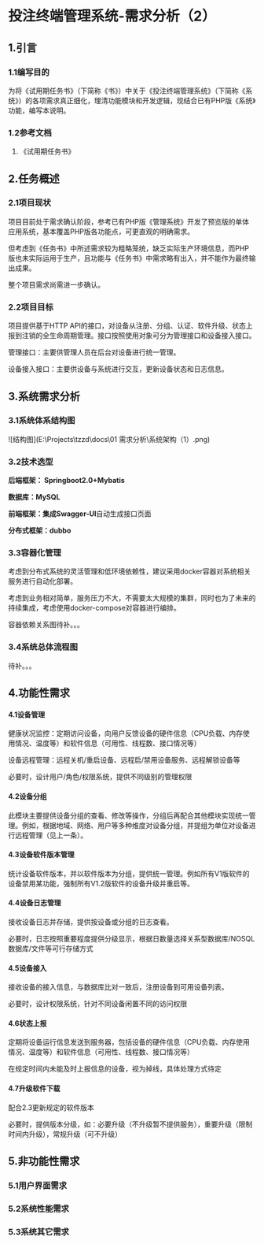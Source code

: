 # 投注终端管理系统-需求分析（2）

## 1.引言

### 1.1编写目的

为将《试用期任务书》（下简称《书》）中关于《投注终端管理系统》（下简称《系统》）的各项需求真正细化，理清功能模块和开发逻辑，现结合已有PHP版《系统》功能，编写本说明。

### 1.2参考文档

1. 《试用期任务书》

## 2.任务概述

### 2.1项目现状

项目目前处于需求确认阶段，参考已有PHP版《管理系统》开发了预览版的单体应用系统，基本覆盖PHP版各功能点，可更直观的明确需求。

但考虑到《任务书》中所述需求较为粗略笼统，缺乏实际生产环境信息，而PHP版也未实际运用于生产，且功能与《任务书》中需求略有出入，并不能作为最终输出成果。

整个项目需求尚需进一步确认。

### 2.2项目目标

项目提供基于HTTP  API的接口，对设备从注册、分组、认证、软件升级、状态上报到注销的全生命周期管理。接口按照使用对象可分为管理接口和设备接入接口。

管理接口：主要供管理人员在后台对设备进行统一管理。

设备接入接口：主要供设备与系统进行交互，更新设备状态和日志信息。

## 3.系统需求分析

### 3.1系统体系结构图

![结构图](E:\Projects\tzzd\docs\01 需求分析\系统架构（1）.png)

### 3.2技术选型

**后端框架： Springboot2.0+Mybatis**

**数据库：MySQL**

**前端框架：**集成**Swagger-UI**自动生成接口页面

**分布式框架：dubbo**

### 3.3容器化管理

考虑到分布式系统的灵活管理和低环境依赖性，建议采用docker容器对系统相关服务进行自动化部署。

考虑到业务相对简单，服务压力不大，不需要太大规模的集群，同时也为了未来的持续集成，考虑使用docker-compose对容器进行编排。

容器依赖关系图待补。。。

### 3.4系统总体流程图

待补。。。

## 4.功能性需求

#### 4.1设备管理

健康状况监控：定期访问设备，向用户反馈设备的硬件信息（CPU负载、内存使用情况、温度等）和软件信息（可用性、线程数、接口情况等）

设备远程管理：远程关机/重启设备、远程启/禁用设备服务、远程解锁设备等

必要时，设计用户/角色/权限系统，提供不同级别的管理权限

#### 4.2设备分组

此模块主要提供设备分组的查看、修改等操作，分组后再配合其他模块实现统一管理。例如，根据地域、网络、用户等多种维度对设备分组，并提组为单位对设备进行远程管理（见上一条）。

#### 4.3设备软件版本管理

统计设备软件版本，并以软件版本为分组，提供统一管理。例如所有V1版软件的设备禁用某功能，强制所有V1.2版软件的设备升级并重启等。

#### 4.4设备日志管理

接收设备日志并存储，提供按设备或分组的日志查看。

必要时，日志按照重要程度提供分级显示，根据日数量选择关系型数据库/NOSQL数据库/文件等可行存储方式

#### 4.5设备接入

接收设备的接入信息，与数据库比对一致后，注册设备到可用设备列表。

必要时，设计权限系统，针对不同设备闲置不同的访问权限

#### 4.6状态上报

定期将设备运行信息发送到服务器，包括设备的硬件信息（CPU负载、内存使用情况、温度等）和软件信息（可用性、线程数、接口情况等）

在规定时间内未能及时上报信息的设备，视为掉线，具体处理方式待定

#### 4.7升级软件下载

配合2.3更新规定的软件版本

必要时，提供版本分级，如：必要升级（不升级暂不提供服务），重要升级（限制时间内升级），常规升级（可不升级）

## 5.非功能性需求

### 5.1用户界面需求

### 5.2系统性能需求

### 5.3系统其它需求


